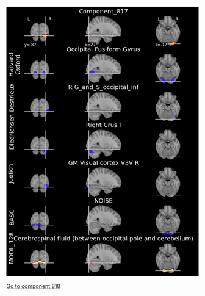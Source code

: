 


![817](preliminary/817.jpg "Component 817")

[Go to component 818](https://parietal-inria.github.io/MODL_atlas/1024/818 "Component 818")